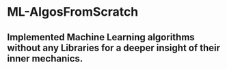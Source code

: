 # ML-AlgosFromScratch
## Implemented Machine Learning algorithms without any Libraries for a deeper insight of their inner mechanics.

